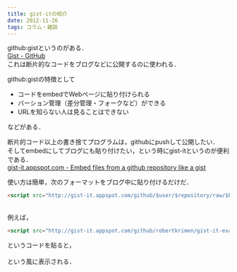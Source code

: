 ```yaml
---
title: gist-itの紹介
date: 2012-11-26
tags: コラム・雑談
---
```


github:gistというのがある．<br />[Gist - GitHub](https://gist.github.com/)<br />
これは断片的なコードをブログなどに公開するのに使われる．

github:gistの特徴として

- コードをembedでWebページに貼り付けられる
- バーション管理（差分管理・フォークなど）ができる
- URLを知らない人は見ることはできない

などがある．

断片的コード以上の書き捨てプログラムは，githubにpushして公開したい．<br />
そしてembedにしてブログにも貼り付けたい，という時にgist-itというのが便利である．<br />[gist-it.appspot.com - Embed files from a github repository like a gist](http://gist-it.appspot.com/)

使い方は簡単，次のフォーマットをブログ中に貼り付けるだけだ．

```html
<script src="http://gist-it.appspot.com/github/$user/$repository/raw/$branch/$path"></script>
```

<br />
例えば，

```html
<script src="http://gist-it.appspot.com/github/robertkrimen/gist-it-example/raw/master/example.js"></script>
```

というコードを貼ると，<br /><script src="http://gist-it.appspot.com/github/robertkrimen/gist-it-example/raw/master/example.js"></script><br />
という風に表示される．

